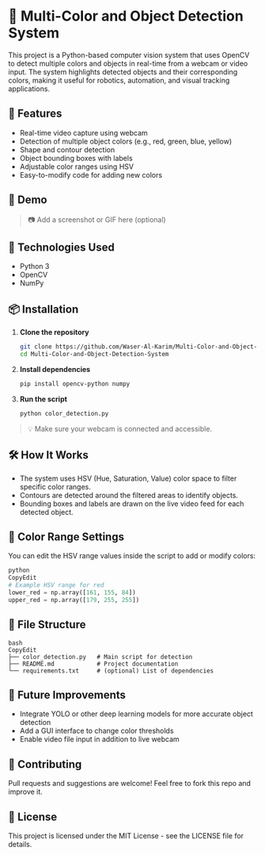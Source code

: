 # 🎯 Multi-Color and Object Detection System

This project is a Python-based computer vision system that uses OpenCV to detect multiple colors and objects in real-time from a webcam or video input. The system highlights detected objects and their corresponding colors, making it useful for robotics, automation, and visual tracking applications.

## 🧠 Features

- Real-time video capture using webcam
- Detection of multiple object colors (e.g., red, green, blue, yellow)
- Shape and contour detection
- Object bounding boxes with labels
- Adjustable color ranges using HSV
- Easy-to-modify code for adding new colors

## 📸 Demo

> 📷 Add a screenshot or GIF here (optional)

## 🧰 Technologies Used

- Python 3
- OpenCV
- NumPy

## 📦 Installation

1. **Clone the repository**
   ```bash
   git clone https://github.com/Waser-Al-Karim/Multi-Color-and-Object-Detection-System.git
   cd Multi-Color-and-Object-Detection-System
   ```
1. **Install dependencies**
    
    ```bash
    pip install opencv-python numpy
    
    ```
    
2. **Run the script**
    
    ```bash
    python color_detection.py
    ```
    

> 💡 Make sure your webcam is connected and accessible.
> 

## 🛠 How It Works

- The system uses HSV (Hue, Saturation, Value) color space to filter specific color ranges.
- Contours are detected around the filtered areas to identify objects.
- Bounding boxes and labels are drawn on the live video feed for each detected object.

## 🧪 Color Range Settings

You can edit the HSV range values inside the script to add or modify colors:

```python
python
CopyEdit
# Example HSV range for red
lower_red = np.array([161, 155, 84])
upper_red = np.array([179, 255, 255])

```

## 📁 File Structure

```
bash
CopyEdit
├── color_detection.py   # Main script for detection
├── README.md            # Project documentation
└── requirements.txt     # (optional) List of dependencies

```

## 🚀 Future Improvements

- Integrate YOLO or other deep learning models for more accurate object detection
- Add a GUI interface to change color thresholds
- Enable video file input in addition to live webcam

## 🤝 Contributing

Pull requests and suggestions are welcome! Feel free to fork this repo and improve it.

## 📜 License

This project is licensed under the MIT License - see the LICENSE file for details.
